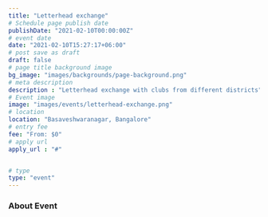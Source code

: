```yaml
---
title: "Letterhead exchange"
# Schedule page publish date
publishDate: "2021-02-10T00:00:00Z"
# event date
date: "2021-02-10T15:27:17+06:00"
# post save as draft
draft: false
# page title background image
bg_image: "images/backgrounds/page-background.png"
# meta description
description : "Letterhead exchange with clubs from different districts"
# Event image
image: "images/events/letterhead-exchange.png"
# location
location: "Basaveshwaranagar, Bangalore"
# entry fee
fee: "From: $0"
# apply url
apply_url : "#"


# type
type: "event"
---
```


### About Event
